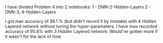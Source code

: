 I have divided Problem 4 into 2 notebooks: 
1 - DNN-2-Hidden-Layers
2 - DNN-3, 4-Hidden-Layers

I got max accuracy of 96.1 % (but didn't record it by mistake) with 4 Hidden Layered network without tuning the hyper-parameters. I have max recorded accuracy of 95.8% with  3 Hidden Layered network. Would've gotten more if it wasn't for the lack of time